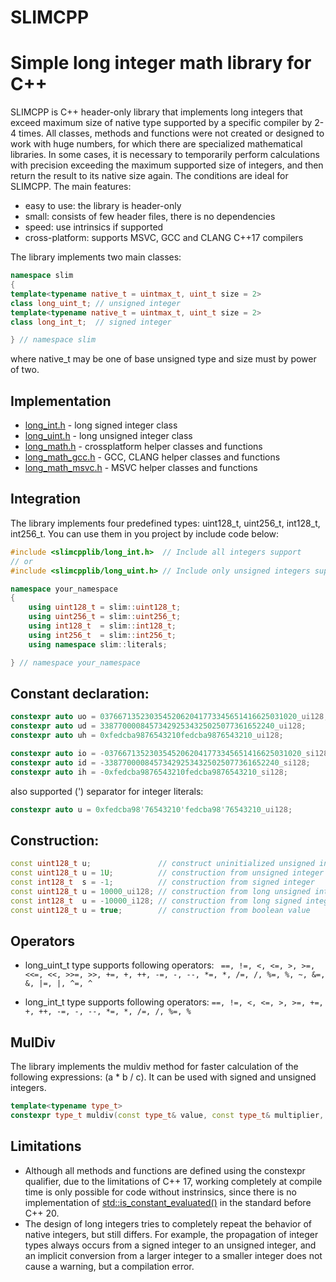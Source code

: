# SLIMCPP
# Simple long integer math library for C++
SLIMCPP is C++ header-only library that implements long integers that exceed maximum size of native type supported by a specific compiler by 2-4 times. All classes, methods and functions were not created or designed to work with huge numbers, for which there are specialized mathematical libraries. In some cases, it is necessary to temporarily perform calculations with precision exceeding the maximum supported size of integers, and then return the result to its native size again. The conditions are ideal for SLIMCPP.
The main features:
* easy to use: the library is header-only
* small: consists of few header files, there is no dependencies
* speed: use intrinsics if supported
* cross-platform: supports MSVC, GCC and CLANG C++17 compilers

The library implements two main classes:
```c++
namespace slim
{
template<typename native_t = uintmax_t, uint_t size = 2>
class long_uint_t; // unsigned integer
template<typename native_t = uintmax_t, uint_t size = 2>
class long_int_t;  // signed integer

} // namespace slim
```
where native_t may be one of base unsigned type and size must by power of two.
## Implementation
* [long_int.h](include/slimcpplib/long_int.h) - long signed integer class
* [long_uint.h](include/slimcpplib/long_uint.h) - long unsigned integer class
* [long_math.h](include/slimcpplib/long_math.h) - crossplatform helper classes and functions
* [long_math_gcc.h](include/slimcpplib/long_math_gcc.h) - GCC, CLANG helper classes and functions
* [long_math_msvc.h](include/slimcpplib/long_math_msvc.h) - MSVC helper classes and functions
## Integration
The library implements four predefined types: uint128_t, uint256_t, int128_t, int256_t. You can use them in you project by include code below:
```c++
#include <slimcpplib/long_int.h>  // Include all integers support
// or
#include <slimcpplib/long_uint.h> // Include only unsigned integers support

namespace your_namespace
{
    using uint128_t = slim::uint128_t;
    using uint256_t = slim::uint256_t;
    using int128_t  = slim::int128_t;
    using int256_t  = slim::int256_t;
    using namespace slim::literals;

} // namespace your_namespace
```
## Constant declaration:
```c++
constexpr auto uo = 03766713523035452062041773345651416625031020_ui128;  // octal unsigned integer
constexpr auto ud = 338770000845734292534325025077361652240_ui128;       // decimal unsigned integer
constexpr auto uh = 0xfedcba9876543210fedcba9876543210_ui128;            // hexadecimal unsigned integer

constexpr auto io = -03766713523035452062041773345651416625031020_si128; // octal signed integer
constexpr auto id = -338770000845734292534325025077361652240_si128;      // decimal signed integer
constexpr auto ih = -0xfedcba9876543210fedcba9876543210_si128;           // hexadecimal signed integer
```
also supported (') separator for integer literals:
```c++
constexpr auto u = 0xfedcba98'76543210'fedcba98'76543210_ui128;          // hexadecimal unsigned integer
```
## Construction:
```c++
const uint128_t u;               // construct uninitialized unsigned integer
const uint128_t u = 1U;          // construction from unsigned integer
const int128_t  s = -1;          // construction from signed integer
const uint128_t u = 10000_ui128; // construction from long unsigned integer
const int128_t  u = -10000_i128; // construction from long signed integer
const uint128_t u = true;        // construction from boolean value
```
## Operators
* long_uint_t type supports following operators:
` ==, !=, <, <=, >, >=, <<=, <<, >>=, >>, +=, +, ++, -=, -, --, *=, *, /=, /, %=, %, ~, &=, &, |=, |, ^=, ^`

* long_int_t type supports following operators:
`==, !=, <, <=, >, >=, +=, +, ++, -=, -, --, *=, *, /=, /, %=, %`
## MulDiv
The library implements the muldiv method for faster calculation of the following expressions: (a * b / c). It can be used with signed and unsigned integers.
```c++
template<typename type_t>
constexpr type_t muldiv(const type_t& value, const type_t& multiplier, const type_t& divider) noexcept;
```
## Limitations
* Although all methods and functions are defined using the constexpr qualifier, due to the limitations of C++ 17, working completely at compile time is only possible for code without instrinsics, since there is no implementation of [std::is_constant_evaluated()](https://en.cppreference.com/w/cpp/types/is_constant_evaluated) in the standard before C++ 20.
* The design of long integers tries to completely repeat the behavior of native integers, but still differs. For example, the propagation of integer types always occurs from a signed integer to an unsigned integer, and an implicit conversion from a larger integer to a smaller integer does not cause a warning, but a compilation error.
